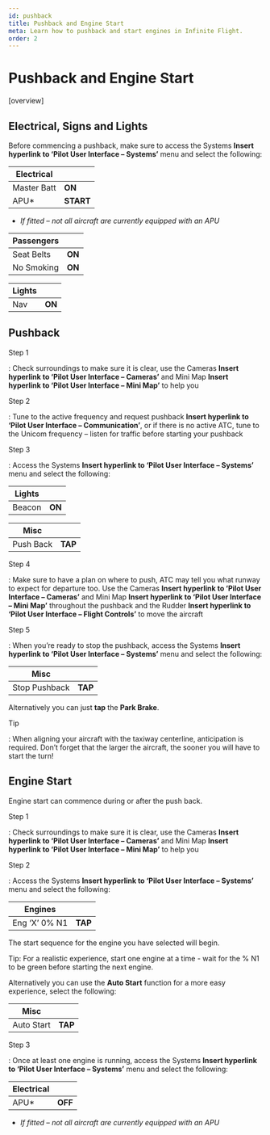 ```yaml
---
id: pushback
title: Pushback and Engine Start
meta: Learn how to pushback and start engines in Infinite Flight.
order: 2
---
```



# Pushback and Engine Start            

[overview]
 

## Electrical, Signs and Lights

 

Before commencing a pushback, make sure to access the Systems **Insert hyperlink to ‘Pilot User Interface – Systems’** menu and select the following:

 

| Electrical  |           |
| ----------- | --------- |
| Master Batt | **ON**    |
| APU*        | **START** |

* *If fitted – not all aircraft are currently equipped with an APU*
 

| Passengers |        |
| ---------- | ------ |
| Seat Belts | **ON** |
| No Smoking | **ON** |

 

| Lights |        |
| ------ | ------ |
| Nav    | **ON** |

 

## Pushback

 

Step 1

: Check surroundings to make sure it is clear, use the Cameras **Insert hyperlink to ‘Pilot User Interface – Cameras’** and Mini Map **Insert hyperlink to ‘Pilot User Interface – Mini Map’** to help you

 

Step 2

: Tune to the active frequency and request pushback **Insert hyperlink to ‘Pilot User Interface – Communication’**, or if there is no active ATC, tune to the Unicom frequency – listen for traffic before starting your pushback

 

Step 3

: Access the Systems **Insert hyperlink to ‘Pilot User Interface – Systems’** menu and select the following:

 

| Lights |        |
| ------ | ------ |
| Beacon | **ON** |

 

| Misc      |         |
| --------- | ------- |
| Push Back | **TAP** |

 

Step 4

: Make sure to have a plan on where to push, ATC may tell you what runway to expect for departure too. Use the Cameras **Insert hyperlink to ‘Pilot User Interface – Cameras’** and Mini Map **Insert hyperlink to ‘Pilot User Interface – Mini Map’** throughout the pushback and the Rudder **Insert hyperlink to ‘Pilot User Interface – Flight Controls’** to move the aircraft

 

Step 5

: When you’re ready to stop the pushback, access the Systems **Insert hyperlink to ‘Pilot User Interface – Systems’** menu and select the following:

 

| Misc          |         |
| ------------- | ------- |
| Stop Pushback | **TAP** |

 

Alternatively you can just **tap** the **Park Brake**. 

 

Tip

:   When aligning your aircraft with the taxiway centerline, anticipation is required. Don’t forget that the larger the aircraft, the sooner you will have to start the turn!

 

## Engine Start

 

Engine start can commence during or after the push back.

 

Step 1

: Check surroundings to make sure it is clear, use the Cameras **Insert hyperlink to ‘Pilot User Interface – Cameras’** and Mini Map **Insert hyperlink to ‘Pilot User Interface – Mini Map’** to help you

 

Step 2

: Access the Systems **Insert hyperlink to ‘Pilot User Interface – Systems’** menu and select the following:

 

| Engines       |         |
| ------------- | ------- |
| Eng ‘X’ 0% N1 | **TAP** |

 

The start sequence for the engine you have selected will begin.

 

Tip:   For a realistic experience, start one engine at a time - wait for the % N1 to be green before starting the next engine.

 

Alternatively you can use the **Auto Start** function for a more easy experience, select the following:

 

| Misc       |         |
| ---------- | ------- |
| Auto Start | **TAP** |

 

Step 3

: Once at least one engine is running, access the Systems **Insert hyperlink to ‘Pilot User Interface – Systems’** menu and select the following:

 

| Electrical |         |
| ---------- | ------- |
| APU*       | **OFF** |

* *If fitted – not all aircraft are currently equipped with an APU*
